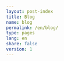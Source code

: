```yaml
---
layout: post-index
title: Blog
name: blog
permalink: /en/blog/
type: pages
lang: en
share: false
version: 1
---
```



